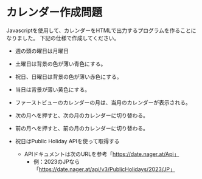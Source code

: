 
# カレンダー作成問題


Javascriptを使用して、カレンダーをHTMLで出力するプログラムを作ることになりました。
下記の仕様で作成してください。


 * 週の頭の曜日は月曜日
 * 土曜日は背景の色が薄い青色にする。
 * 祝日、日曜日は背景の色が薄い赤色にする。
 * 当日は背景が薄い黄色にする。
 * ファーストビューのカレンダーの月は、当月のカレンダーが表示される。
 * 次の月へを押すと、次の月のカレンダーに切り替わる。
 * 前の月へを押すと、前の月のカレンダーに切り替わる。

 * 祝日はPublic Holiday APIを使って取得する
   * APIドキュメントは次のURLを参考「https://date.nager.at/Api」
     * 例：2023のJPなら「https://date.nager.at/api/v3/PublicHolidays/2023/JP」


